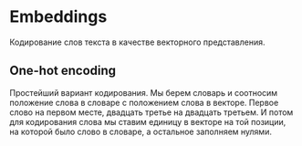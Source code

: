 Embeddings
========================
Кодирование слов текста в качестве векторного представления. 

## One-hot encoding
Простейший вариант кодирования. Мы берем словарь и соотносим положение слова в словаре с положением слова в векторе. Первое слово на первом месте, двадцать третье на двадцать третьем. И потом для кодирования слова мы ставим единицу в векторе на той позиции, на которой было слово в словаре, а остальное заполняем нулями.
